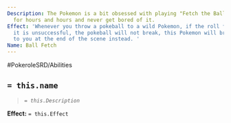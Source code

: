 ```yaml
---
Description: The Pokemon is a bit obsessed with playing "Fetch the Ball". It can play
  for hours and hours and never get bored of it.
Effect: 'Whenever you throw a pokeball to a wild Pokemon, if the roll for catching
  it is unsuccessful, the pokeball will not break, this Pokemon will bring it back
  to you at the end of the scene instead. '
Name: Ball Fetch
---
```


#PokeroleSRD/Abilities

## `= this.name`

> *`= this.Description`*

**Effect:** `= this.Effect`